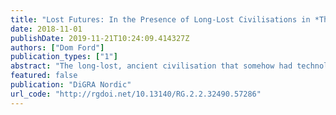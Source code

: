 ```yaml
---
title: "Lost Futures: In the Presence of Long-Lost Civilisations in *The Legend of Zelda: Breath of the Wild*"
date: 2018-11-01
publishDate: 2019-11-21T10:24:09.414327Z
authors: ["Dom Ford"]
publication_types: ["1"]
abstract: "The long-lost, ancient civilisation that somehow had technology that far surpasses the current level is a common trope in videogames that feature large, open worlds. The *Mass Effect* trilogy (2007; 2010; 2012) features the Protheans, whose unparalleled feats of technology and engineering such as the mass relays laid the foundations for the galaxy Shepard steps into. *Horizon Zero Dawn* (2017) explores a primitive world littered with technological marvels left by the Old Ones. *The Legend of Zelda: Breath of the Wild* (2017) is centred around the Ancient Sheikah society, who 10,000 years prior to the game’s setting had developed teleportation between towers and shrines, powerful runes, and even a motorbike. Their technology was later used to build the giant mechanical Divine Beasts and Guardians. All this while the warriors of the day are still using steel swords. In this paper, I explore the reasons for and the effect of this trope in *The Legend of Zelda: Breath of the Wild*, particularly how it changes the configuration of the gameworld, and how the player’s experience is shaped by it. My examination is framed around five intertwined terms and their theoretical context: Hauntology, presence, absence, lost futures, and nostalgia."
featured: false
publication: "DiGRA Nordic"
url_code: "http://rgdoi.net/10.13140/RG.2.2.32490.57286"
---
```


